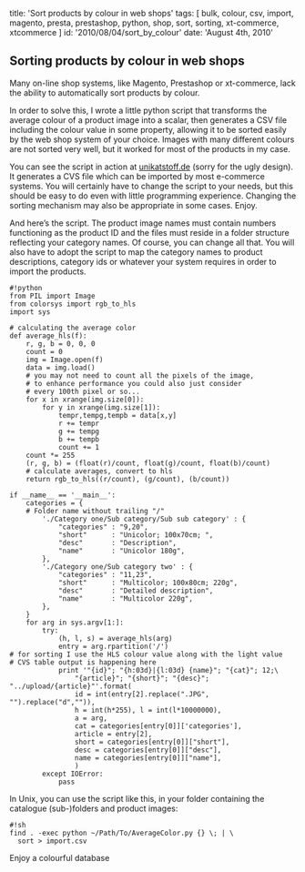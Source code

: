 title: 'Sort products by colour in web shops'
tags: [ bulk, colour, csv, import, magento, presta, prestashop, python, shop, sort, sorting, xt-commerce, xtcommerce ]
id: '2010/08/04/sort_by_colour'
date: 'August 4th, 2010'


## Sorting products by colour in web shops

Many on-line shop systems, like Magento, Prestashop or xt-commerce, lack the ability to automatically sort products by colour.

In order to solve this, I wrote a little python script that transforms the average colour of a product image into a scalar, then generates a CSV file including the colour value in some property, allowing it to be sorted easily by the web shop system of your choice. Images with many different colours are not sorted very well, but it worked for most of the products in my case.

You can see the script in action at <a href="http://unikatstoff.de/9-einfarbige-stoffe-unicolor" target="_blank">unikatstoff.de</a> (sorry for the ugly design). It generates a CVS file which can be imported by most e-commerce systems. You will certainly have to change the script to your needs, but this should be easy to do even with little programming experience. Changing the sorting mechanism may also be appropriate in some cases. Enjoy.

And here’s the script. The product image names must contain numbers functioning as the product ID and the files must reside in a folder structure reflecting your category names. Of course, you can change all that. You will also have to adopt the script to map the category names to product descriptions, category ids or whatever your system requires in order to import the products.

    #!python
    from PIL import Image
    from colorsys import rgb_to_hls
    import sys
     
    # calculating the average color
    def average_hls(f):
        r, g, b = 0, 0, 0
        count = 0
        img = Image.open(f)
        data = img.load()
        # you may not need to count all the pixels of the image,
        # to enhance performance you could also just consider
        # every 100th pixel or so...
        for x in xrange(img.size[0]):
            for y in xrange(img.size[1]):
                tempr,tempg,tempb = data[x,y]
                r += tempr
                g += tempg
                b += tempb
                count += 1
        count *= 255
        (r, g, b) = (float(r)/count, float(g)/count, float(b)/count)
        # calculate averages, convert to hls
        return rgb_to_hls((r/count), (g/count), (b/count))
     
    if __name__ == '__main__':
        categories = {
        # Folder name without trailing "/"
            './Category one/Sub category/Sub sub category' : {
                "categories" : "9,20",
                "short"      : "Unicolor; 100x70cm; ",
                "desc"       : "Description",
                "name"       : "Unicolor 180g",
            },
            './Category one/Sub category two' : {
                "categories" : "11,23",
                "short"      : "Multicolor; 100x80cm; 220g",
                "desc"       : "Detailed description",
                "name"       : "Multicolor 220g",
            },
        }
        for arg in sys.argv[1:]:
            try:
                (h, l, s) = average_hls(arg)
                entry = arg.rpartition('/')
    # for sorting I use the HLS colour value along with the light value
    # CVS table output is happening here
                print '"{id}"; "{h:03d}|{l:03d} {name}"; "{cat}"; 12;\
                    "{article}"; "{short}"; "{desc}"; "../upload/{article}"'.format(
                    id = int(entry[2].replace(".JPG", "").replace("d","")),
                    h = int(h*255), l = int(l*10000000),
                    a = arg,
                    cat = categories[entry[0]]['categories'],
                    article = entry[2],
                    short = categories[entry[0]]["short"],
                    desc = categories[entry[0]]["desc"],
                    name = categories[entry[0]]["name"],
                    )
            except IOError:
                pass

In Unix, you can use the script like this, in your folder containing the catalogue (sub-)folders and product images:

    #!sh
    find . -exec python ~/Path/To/AverageColor.py {} \; | \
      sort > import.csv

Enjoy a colourful database
